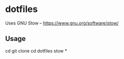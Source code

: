 # dotfiles
Uses GNU Stow – https://www.gnu.org/software/stow/
## Usage
cd
git clone 
cd dotfiles
stow *
